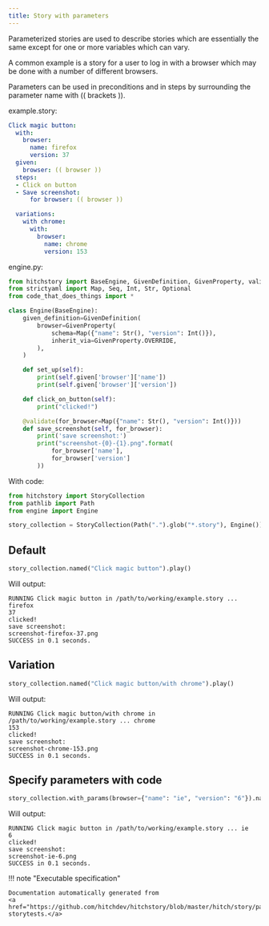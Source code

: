 ```yaml
---
title: Story with parameters
---
```




Parameterized stories are used to describe stories
which are essentially the same except for one or more
variables which can vary.

A common example is a story for a user to log in with
a browser which may be done with a number of different
browsers.

Parameters can be used in preconditions and in steps
by surrounding the parameter name with (( brackets )).




example.story:

```yaml
Click magic button:
  with:
    browser:
      name: firefox
      version: 37
  given:
    browser: (( browser ))
  steps:
  - Click on button
  - Save screenshot:
      for browser: (( browser ))

  variations:
    with chrome:
      with:
        browser:
          name: chrome
          version: 153
```
engine.py:

```python
from hitchstory import BaseEngine, GivenDefinition, GivenProperty, validate
from strictyaml import Map, Seq, Int, Str, Optional
from code_that_does_things import *

class Engine(BaseEngine):
    given_definition=GivenDefinition(
        browser=GivenProperty(
            schema=Map({"name": Str(), "version": Int()}),
            inherit_via=GivenProperty.OVERRIDE,
        ),
    )

    def set_up(self):
        print(self.given['browser']['name'])
        print(self.given['browser']['version'])

    def click_on_button(self):
        print("clicked!")

    @validate(for_browser=Map({"name": Str(), "version": Int()}))
    def save_screenshot(self, for_browser):
        print('save screenshot:')
        print("screenshot-{0}-{1}.png".format(
            for_browser['name'],
            for_browser['version']
        ))
```

With code:

```python
from hitchstory import StoryCollection
from pathlib import Path
from engine import Engine

story_collection = StoryCollection(Path(".").glob("*.story"), Engine())

```




## Default







```python
story_collection.named("Click magic button").play()

```

Will output:
```
RUNNING Click magic button in /path/to/working/example.story ... firefox
37
clicked!
save screenshot:
screenshot-firefox-37.png
SUCCESS in 0.1 seconds.
```





## Variation







```python
story_collection.named("Click magic button/with chrome").play()

```

Will output:
```
RUNNING Click magic button/with chrome in /path/to/working/example.story ... chrome
153
clicked!
save screenshot:
screenshot-chrome-153.png
SUCCESS in 0.1 seconds.
```





## Specify parameters with code







```python
story_collection.with_params(browser={"name": "ie", "version": "6"}).named("Click magic button").play()

```

Will output:
```
RUNNING Click magic button in /path/to/working/example.story ... ie
6
clicked!
save screenshot:
screenshot-ie-6.png
SUCCESS in 0.1 seconds.
```










!!! note "Executable specification"

    Documentation automatically generated from 
    <a href="https://github.com/hitchdev/hitchstory/blob/master/hitch/story/parameterization.story">parameterization.story
    storytests.</a>

